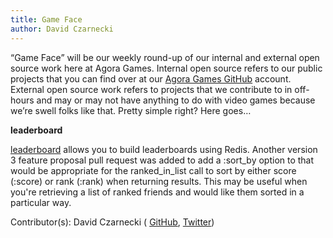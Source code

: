 ```yaml
---
title: Game Face
author: David Czarnecki
---
```

“Game Face” will be our weekly round-up of our internal and external open source work here at Agora Games. Internal open source refers to our public projects that you can find over at our [Agora Games GitHub](https://github.com/agoragames/) account. External open source work refers to projects that we contribute to in off-hours and may or may not have anything to do with video games because we’re swell folks like that. Pretty simple right? Here goes…

 **leaderboard**

 [leaderboard](https://github.com/agoragames/leaderboard/) allows you to build leaderboards using Redis. Another version 3 feature proposal pull request was added to add a :sort_by option to that would be appropriate for the ranked_in_list call to sort by either score (:score) or rank (:rank) when returning results. This may be useful when you're retrieving a list of ranked friends and would like them sorted in a particular way.

 Contributor(s): David Czarnecki ( [GitHub](https://github.com/czarneckid/), [Twitter](https://twitter.com/czarneckid))
